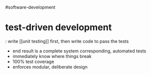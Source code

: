 
#software-development 
# test-driven development
: write [[unit testing]] first, then write code to pass the tests
- end result is a complete system corresponding, automated tests
- immediately know where things break
- 100% test coverage
- enforces modular, deliberate design
